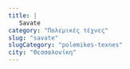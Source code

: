 ```yaml
---
title: |
   Savate
category: "Πολεμικές τέχνες"
slug: "savate"
slugCategory: "polemikes-texnes"
city: "Θεσσαλονίκη"
---
```


